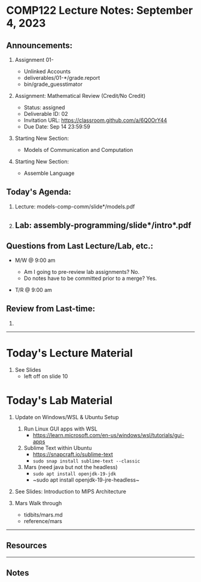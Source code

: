 # COMP122 Lecture Notes: September 4, 2023

## Announcements:
   1. Assignment 01- 
      - Unlinked Accounts
      - deliverables/01-\*/grade.report
      - bin/grade_guesstimator


   1. Assignment: Mathematical Review (Credit/No Credit)
      - Status: assigned
      - Deliverable ID: 02
      - Invitation URL: https://classroom.github.com/a/6Q0OrY44
      - Due Date: Sep 14 23:59:59

   1. Starting New Section:  
      - Models of Communication and Computation

   1. Starting New Section:  
      - Assemble Language


## Today's Agenda:
   1. Lecture:  models-comp-comm/slide*/models.pdf
   1. Lab: assembly-programming/slide*/intro*.pdf
      -


## Questions from Last Lecture/Lab, etc.:
   * M/W @ 9:00 am
     - Am I going to pre-review lab assignments?  No.
     - Do notes have to be committed prior to a merge?  Yes.

   * T/R @ 9:00 am


## Review from Last-time:

   1. 

---
# Today's Lecture Material

  1. See Slides
     - left off on slide 10


# Today's Lab Material
  1. Update on Windows/WSL & Ubuntu Setup
     1. Run Linux GUI apps with WSL
        * https://learn.microsoft.com/en-us/windows/wsl/tutorials/gui-apps
     1. Sublime Text within Ubuntu
        * https://snapcraft.io/sublime-text
        * `sudo snap install sublime-text --classic`
     1. Mars  (need java but not the headless)
        - `sudo apt install openjdk-19-jdk`
        - ~sudo apt install openjdk-19-jre-headless~

  1. See Slides: Introduction to MIPS Architecture

  1. Mars Walk through
     - tidbits/mars.md
     - reference/mars

---
## Resources

---
<!-- This section for student's to place their own notes. -->
<!-- This section will not be updated by the Professor.   -->

## Notes  


